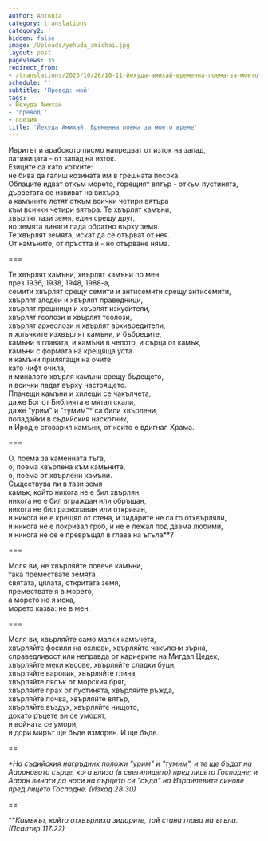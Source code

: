 ```yaml
---
author: Antonia
category: translations
category2: ''
hidden: false
image: /Uploads/yehuda_amichai.jpg
layout: post
pageviews: 35
redirect_from:
- /translations/2023/10/26/10-11-йехуда-амихай-временна-поема-за-моето-време
schedule: ''
subtitle: 'Превод: мой'
tags:
- Йехуда Амихай
- 'превод '
- поезия
title: 'Йехуда Амихай: Временна поема за моето време'
---
```


Ивритът и арабското писмо напредват от изток на запад,\
латиницата - от запад на изток.\
Езиците са като котките:\
не бива да галиш козината им в грешната посока.\
Облаците идват откъм морето, горещият вятър - откъм пустинята,\
дърветата се извиват на вихъра,\
а камъните летят откъм всички четири вятъра\
към всички четири вятъра. Те хвърлят камъни,\
хвърлят тази земя, един срещу друг,\
но земята винаги пада обратно върху земя. \
Те хвърлят земята, искат да се отърват от нея. \
От камъните, от пръстта ѝ - но отърване няма.

\===

Те хвърлят камъни, хвърлят камъни по мен\
през 1936, 1938, 1948, 1988-а,\
семити хвърлят срещу семити и антисемити срещу антисемити,\
хвърлят злодеи и хвърлят праведници,\
хвърлят грешници и хвърлят изкусители,\
хвърлят геолози и хвърлят теолози, \
хвърлят археолози и хвърлят архивредители,\
и жлъчките изхвърлят камъни, и бъбреците,\
камъни в главата, и камъни в челото, и сърца от камък,\
камъни с формата на крещяща уста\
и камъни прилягащи на очите\
като чифт очила,\
и миналото хвърля камъни срещу бъдещето,\
и всички падат върху настоящето.\
Плачещи камъни и хилещи се чакълчета,\
даже Бог от Библията е мятал скали,\
даже "урим" и "тумим"* са били хвърлени,\
попадайки в съдийския на*скот*ник,\
и Ирод е стоварил камъни, от които е вдигнал Храма. 

\===

О, поема за каменната тъга, \
о, поема хвърлена към камъните,\
о, поема от хвърлени камъни.\
Съществува ли в тази земя\
камък, който никога не е бил хвърлян,\
никога не е бил вграждан или обръщан,\
никога не бил разкопаван или откриван,\
и никога не е крещял от стена, и зидарите не са го отхвърляли,\
и никога не е покривал гроб, и не е лежал под двама любими,\
и никога не се е превръщал в глава на ъгъла\*\*?

\===

Моля ви, не хвърляйте повече камъни,\
така премествате земята\
святата, цялата, откритата земя, \
премествате я в морето,\
а морето не я иска,\
морето казва: не в мен. 

\===

Моля ви, хвърляйте само малки камъчета,\
хвърляйте фосили на охлюви, хвърляйте чакълени зърна,\
справедливост или неправда от кариерите на Мигдал Цедек,\
хвърляйте меки късове, хвърляйте сладки буци,\
хвърляйте варовик, хвърляйте глина, \
хвърляйте пясък от морския бряг, \
хвърляйте прах от пустинята, хвърляйте ръжда, \
хвърляйте почва, хвърляйте вятър, \
хвърляйте въздух, хвърляйте нищото,\
докато ръцете ви се уморят,\
и войната се умори,\
и дори мирът ще бъде изморен. И ще бъде. 

\==

*\*На съдийския нагръдник положи "урим" и "тумим", и те ще бъдат на Аароновото сърце, кога влиза (в светилището) пред лицето Господне; и Аарон винаги да носи на сърцето си "съда" на Израилевите синове пред лицето Господне. (Изход 28:30)*

\==

\*\**Камъкът, който отхвърлиха зидарите, той стана глава на ъгъла. (Псалтир 117:22)*